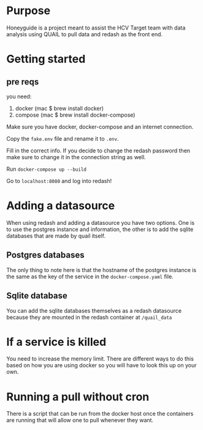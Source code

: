 # Purpose #

Honeyguide is a project meant to assist the HCV Target team with data analysis using QUAIL to pull
data and redash as the front end.

# Getting started #


## pre reqs ##

you need:
 1. docker (mac $ brew install docker)
 2. compose (mac $ brew install docker-compose)


Make sure you have docker, docker-compose and an internet connection.

Copy the `fake.env` file and rename it to `.env`.

Fill in the correct info. If you decide to change the redash password then make sure to change it
in the connection string as well.

Run `docker-compose up --build`

Go to `localhost:8080` and log into redash!

# Adding a datasource #

When using redash and adding a datasource you have two options. One is to use the postgres instance and
information, the other is to add the sqlite databases that are made by quail itself.

## Postgres databases ##

The only thing to note here is that the hostname of the postgres instance is the same as the key of the
service in the `docker-compose.yaml` file.

## Sqlite database ##

You can add the sqlite databases themselves as a redash datasource because they are mounted in the redash
container at `/quail_data`

# If a service is killed #

You need to increase the memory limit. There are different ways to do this based on how you are using
docker so you will have to look this up on your own.

# Running a pull without cron #

There is a script that can be run from the docker host once the containers are running that will
allow one to pull whenever they want.
